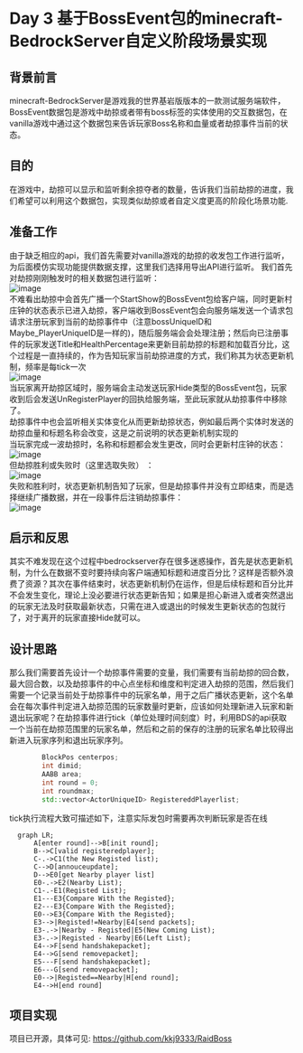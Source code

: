 # Day 3 基于BossEvent包的minecraft-BedrockServer自定义阶段场景实现
## **背景前言**
minecraft-BedrockServer是游戏我的世界基岩版版本的一款测试服务端软件，BossEvent数据包是游戏中劫掠或者带有boss标签的实体使用的交互数据包，在vanilla游戏中通过这个数据包来告诉玩家Boss名称和血量或者劫掠事件当前的状态。
## **目的**
在游戏中，劫掠可以显示和监听剩余掠夺者的数量，告诉我们当前劫掠的进度，我们希望可以利用这个数据包，实现类似劫掠或者自定义度更高的阶段化场景功能.
## **准备工作**
由于缺乏相应的api，我们首先需要对vanilla游戏的劫掠的收发包工作进行监听，为后面模仿实现功能提供数据支撑，这里我们选择用导出API进行监听。
我们首先对劫掠刚刚触发时的相关数据包进行监听： <br>
![image](https://user-images.githubusercontent.com/51207072/211181452-3c0e9313-ca24-4c72-a14c-fe27c3c6ca0a.png)<br>
不难看出劫掠中会首先广播一个StartShow的BossEvent包给客户端，同时更新村庄钟的状态表示已进入劫掠，客户端收到BossEvent包会向服务端发送一个请求包请求注册玩家到当前的劫掠事件中（注意bossUniqueID和Maybe_PlayerUniqueID是一样的)，随后服务端会会处理注册；然后向已注册事件的玩家发送Title和HealthPercentage来更新目前劫掠的标题和加载百分比，这个过程是一直持续的，作为告知玩家当前劫掠进度的方式，我们称其为状态更新机制，频率是每tick一次<br>
![image](https://user-images.githubusercontent.com/51207072/211183093-5af5a5df-5d13-4aba-98bc-c9232a9ecadf.png)<br>
当玩家离开劫掠区域时，服务端会主动发送玩家Hide类型的BossEvent包，玩家收到后会发送UnRegisterPlayer的回执给服务端，至此玩家就从劫掠事件中移除了。<br>
劫掠事件中也会监听相关实体变化从而更新劫掠状态，例如最后两个实体时发送的劫掠血量和标题名称会改变，这是之前说明的状态更新机制实现的 <br>
当玩家完成一波劫掠时，名称和标题都会发生更改，同时会更新村庄钟的状态： <br>
![image](https://user-images.githubusercontent.com/51207072/211183483-4a7328ac-a9dc-47b8-ad34-08030c1d46be.png) <br>
但劫掠胜利或失败时（这里选取失败） ：<br>
![image](https://user-images.githubusercontent.com/51207072/211183584-26e5b3bd-74c5-4e48-be04-fe9b1ea000be.png)<br>
失败和胜利时，状态更新机制告知了玩家，但是劫掠事件并没有立即结束，而是选择继续广播数据，并在一段事件后注销劫掠事件：<br>
![image](https://user-images.githubusercontent.com/51207072/211183627-c16b0e2d-18cc-4b44-ab14-60215dcff381.png)<br>
## **启示和反思**
其实不难发现在这个过程中bedrockserver存在很多迷惑操作，首先是状态更新机制，为什么在数据不变时要持续向客户端通知标题和进度百分比？这样是否额外浪费了资源？其次在事件结束时，状态更新机制仍在运作，但是后续标题和百分比并不会发生变化，理论上没必要进行状态更新告知；如果是担心新进入或者突然退出的玩家无法及时获取最新状态，只需在进入或退出的时候发生更新状态的包就行了，对于离开的玩家直接Hide就可以。
## **设计思路**
那么我们需要首先设计一个劫掠事件需要的变量，我们需要有当前劫掠的回合数，最大回合数，以及劫掠事件的中心点坐标和维度和判定进入劫掠的范围，然后我们需要一个记录当前处于劫掠事件中的玩家名单，用于之后广播状态更新，这个名单会在每次事件判定进入劫掠范围的玩家数量时更新，应该如何处理新进入玩家和新退出玩家呢？在劫掠事件进行tick（单位处理时间刻度）时，利用BDS的api获取一个当前在劫掠范围里的玩家名单，然后和之前的保存的注册的玩家名单比较得出新进入玩家序列和退出玩家序列。

```C++
        BlockPos centerpos;
        int dimid;
        AABB area;
        int round = 0;
        int roundmax;
        std::vector<ActorUniqueID> RegistereddPlayerlist;
```
tick执行流程大致可描述如下，注意实际发包时需要再次判断玩家是否在线
```mermaid
  graph LR;
      A[enter round]-->B[init round];
      B-->C[valid registeredplayer];
      C-.->C1(the New Registed list);
      C-->D[annouceupdate];
      D-->E0[get Nearby player list]
      E0-.->E2(Nearby List);
      C1-.-E1(Registed List);
      E1---E3{Compare With the Registed};
      E2---E3{Compare With the Registed};
      E0-->E3{Compare With the Registed};
      E3-->|Registed!=Nearby|E4[send packets];
      E3-.->|Nearby - Registed|E5(New Coming List);
      E3-.->|Registed - Nearby|E6(Left List);
      E4-->F[send handshakepacket];
      E4-->G[send removepacket];
      E5---F[send handshakepacket];
      E6---G[send removepacket];
      E0-->|Registed==Nearby|H[end round];
      E4-->H[end round]
```

## **项目实现**

项目已开源，具体可见:
https://github.com/kkj9333/RaidBoss
